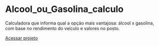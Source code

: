 # Alcool_ou_Gasolina_calculo
Calculadora que informa qual a opção mais vantajosa: álcool x gasolina, com base no rendimento do veículo e valores no posto.

<a href="https://renataverasventurim.github.io/Alcool_ou_Gasolina_calculo/">Acessar projeto</a>

